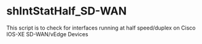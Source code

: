 # shIntStatHalf_SD-WAN
This script is to check for interfaces running at half speed/duplex on Cisco IOS-XE SD-WAN/vEdge Devices

